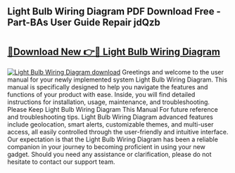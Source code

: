 ## Light Bulb Wiring Diagram PDF Download Free - Part-BAs User Guide Repair jdQzb

# <h2><a href="http://dfm8lcw.blite.top/?on=Light+Bulb+Wiring+Diagram">🔗Download New 👉🔴 Light Bulb Wiring Diagram</a></h2>

[![Light Bulb Wiring Diagram download](https://i.imgur.com/lujVjoI.png)](http://dfm8lcw.blite.top/?on=Light+Bulb+Wiring+Diagram)
Greetings and welcome to the user manual for your newly implemented system Light Bulb Wiring Diagram. This manual is specifically designed to help you navigate the features and functions of your product with ease. Inside, you will find detailed instructions for installation, usage, maintenance, and troubleshooting. Please Keep Light Bulb Wiring Diagram This Manual For future reference and troubleshooting tips. Light Bulb Wiring Diagram advanced features include geolocation, smart alerts, customizable themes, and multi-user access, all easily controlled through the user-friendly and intuitive interface. Our expectation is that the Light Bulb Wiring Diagram has been a reliable companion in your journey to becoming proficient in using your new gadget. Should you need any assistance or clarification, please do not hesitate to contact our support team.
